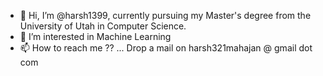 - 👋 Hi, I’m @harsh1399, currently pursuing my Master's degree from the University of Utah in Computer Science.
- 👀 I’m interested in Machine Learning
- 📫 How to reach me ?? ... Drop a mail on harsh321mahajan @ gmail dot com


